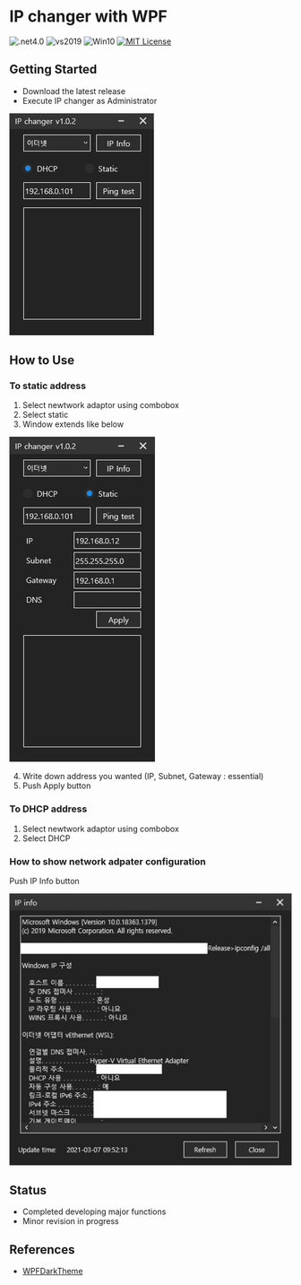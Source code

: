 # IP changer with WPF

![.net4.0](https://img.shields.io/badge/.net-%3E%3D4.7-blue.svg) ![vs2019](https://img.shields.io/badge/C%23-8.0-blue.svg) ![Win10](https://img.shields.io/badge/Windows-10-blue.svg)
[![MIT License](https://img.shields.io/badge/license-MIT-green.svg)](https://github.com/dotnet/wpf/blob/master/LICENSE.TXT)

## Getting Started
- Download the latest release
- Execute IP changer as Administrator

![mainWindow](./img/mainWindow.jpg)

## How to Use
### To static address
1. Select newtwork adaptor using combobox
2. Select static
3. Window extends like below

![mainWindow_Extended](./img/mainWindow_Extended.jpg)

4. Write down address you wanted (IP, Subnet, Gateway : essential)
5. Push Apply button

### To DHCP address
1. Select newtwork adaptor using combobox
2. Select DHCP

### How to show network adpater configuration
Push IP Info button

![InfoWindow](./img/InfoWindow.jpg)

## Status
- Completed developing major functions
- Minor revision in progress

## References
- [WPFDarkTheme](https://github.com/AngryCarrot789/WPFDarkTheme)
